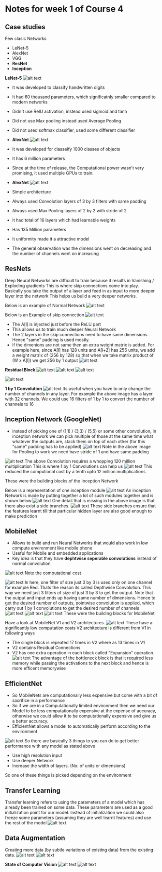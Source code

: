 # Notes for week 1 of Course 4

## Case studies

Few clasic Networks

* LeNet-5
* AlexNet
* VGG
* **ResNet**
* **Inception**

**LeNet-5**
![alt text](imgs/image-15.png)

* It was developed to classify handwritten digits
* It had 60 thousand parameters, which significatnly smaller compared to modern networks
* Didn't use RelU activation, instead used sigmoid and tanh
* Did not use Max pooling instead used Average Pooling
* Did not used softmax classifier, used some different classifier

* **AlexNet**
![alt text](imgs/image-16.png)

* It was developed for classeify 1000 classes of objects
* It has 6 million parameters
* Since at the time of release, the Computational power wasn't very promising, it used multiple GPUs to train.

* **AlexNet**
![alt text](imgs/image-17.png)

* Simple architecture
* Always used Convolution layers of 3 by 3 filters with same padding
* Always used Max Pooling layers of 2 by 2 with stride of 2
* It had total of 16 layers which had learnable weights
* Has 135 Million parameters
* It uniformity made it a attractive model
* The general observation was the dimensions went on decreasing and the number of channels went on increasing

## ResNets

Deep Neural Networks are difficult to train because it results in Vanishing / Exploding gradients
This is where skip connections come into play. Basically you take the output of a layer and feed in as input to more deeper layer into the network
This helps us build a very deeper networks.

Below is an example of Normal Network
![alt text](imgs/image-18.png)

Below is an Example of skip connection
![alt text](imgs/image-19.png)

* The A[l] is injected just before the ReLU part
* This allows us to train much deeper Neural Network
* The 2 layers in the skip connections need to have same dimensions. Hence "same" padding is used mostly.
* If the dimenions are not same then an extra weight matrix is added.
For example here, since A[l] has 128 units and A[l+2] has 256 units, we add a weight matrix of (256 by 128) so that when we take matrix product of (W x A[l]) we get 256 by 1 output
![alt text](imgs/image-23.png)

**Residual Block**
![alt text](imgs/image-20.png)
![alt text](imgs/image-21.png)
![alt text](imgs/image-22.png)

![alt text](imgs/image-24.png)

**1 by 1 Convolution**
![alt text](imgs/image-25.png)
Its useful when you have to only change the number of channels in any layer.
For example the above image has a layer with 32 channels. We could use 16 filters of 1 by 1 to convert the number of channels to 16

## Inception Network (GoogleNet)

* Instead of picking one of (1,1) / (3,3) / (5,5) or some other convolution, in inception network we can pick multiple of those at the same time what whatever the outputs are, stack them on top of each other (for this "same" padding has to be applied)
![alt text](imgs/image-26.png)
Note in the above image for Pooling to work we need have stride of 1 and have same padding

![alt text](imgs/image-29.png)
The above Convolution requires a whopping 120 million multiplication
This is where 1 by 1 Convolutions can help us
![alt text](imgs/image-30.png)
This reduced the computional cost by a tenth upto 12 million multiplications

These were the building blocks of the Inception Network

Below is a representation of one inception module
![alt text](imgs/image-31.png)
An inception Network is made by putting together a lot of such modules together and is shown below
![alt text](imgs/image-32.png)
One detail that is missing in the above image is that there also exist a side branches.
![alt text](imgs/image-33.png)
These side branches ensure that the features learnt till that particular hidden layer are also good enough to make prediction

## MobileNet

* Allows to build and run Neural Networks that would also work in low compute environment like mobile phone
* Useful for Mobile and embedded applications
* Key idea is that they have **dephtwise seperable convolutions** instead of normal convolution

![alt text](imgs/image-34.png)
Note the computational cost

![alt text](imgs/image-35.png)
In here, one filter of size just 3 by 3  is used only on one channel for example Red. Thats the reason its called Depthwise Convolution. This way we need just 3 filters of size of just 3 by 3 to get the output.
Note that the output and input ends up having same number of dimensions.
Hence to get the desired number of outputs, pointwise convolution is applied, which carry out 1 by 1 convolutions to get the desired number of channels
![alt text](imgs/image-36.png)
![alt text](imgs/image-37.png)
![alt text](imgs/image-38.png)
These were the building blocks for MobileNet

Have a look at MobileNet V1 and V2 architectures.
![alt text](imgs/image-39.png)
These have a significantly low computation costs
V2 architecture is different from V1 in following ways

* The single block is repeated 17 times in V2 where as 13 times in V1
* V2 contains Residual Connections
* V2 has one extra operation in each block called "Expansion" operation.
![alt text](imgs/image-40.png)
The advantage of the bottleneck block is that it required less memory while passing the activations to the next block and hence is more efficent memorywise

## EfficientNet

* So MobileNets are computationally less expensive but come with a bit of sacrifice in a performance
* So if we are in a Computationally limited environment then we need our Model to be less computationally expensive at the expense of accuracy, otherwise we could allow it to be computationally expensive and give us a better accuracy.
* EfficientNet allows a model to automatically perform according to the environment

![alt text](imgs/image-41.png)
So there are basically 3 things to you can do to get better performance with any model as stated above

* Use high resolution input
* Use deeper Network
* Increase the width of layers. (No. of units or dimensions)

So one of these things is picked depending on the environment

## Transfer Learning

Transfer learning refers to using the parameters of a model which has already been trained on some data. These parameters are used as a good initialization point for our model.
Instead of initialization we could also freeze some parameters (assuming they are well learnt features) and use the rest of the model
![alt text](imgs/image-42.png)

## Data Augmentation

Creating more data (by subtle variations of existing data) from the existing data.
![alt text](imgs/image-43.png)
![alt text](imgs/image-44.png)

**State of Computer Vision**
![alt text](imgs/image-45.png)
![alt text](imgs/image-46.png)
